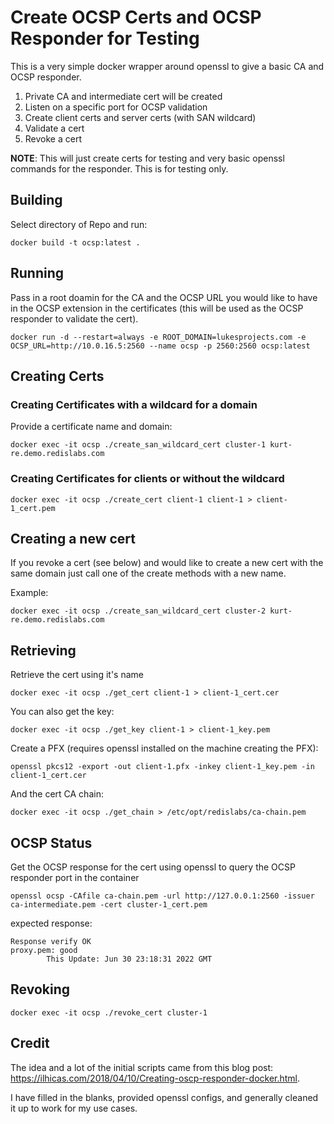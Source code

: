 # Create OCSP Certs and OCSP Responder for Testing

This is a very simple docker wrapper around openssl to give a basic CA and OCSP responder.

1. Private CA and intermediate cert will be created
2. Listen on a specific port for OCSP validation
3. Create client certs and server certs (with SAN wildcard)
4. Validate a cert
5. Revoke a cert

__NOTE__: This will just create certs for testing and very basic openssl commands for the responder. This is for testing only.

## Building

Select directory of Repo and run:

```
docker build -t ocsp:latest .
```

## Running

Pass in a root doamin for the CA and the OCSP URL you would like to have in the OCSP extension in the certificates (this will be used as the OCSP responder to validate the cert).

```
docker run -d --restart=always -e ROOT_DOMAIN=lukesprojects.com -e OCSP_URL=http://10.0.16.5:2560 --name ocsp -p 2560:2560 ocsp:latest
```

## Creating Certs

### Creating Certificates with a wildcard for a domain

Provide a certificate name and domain:

```
docker exec -it ocsp ./create_san_wildcard_cert cluster-1 kurt-re.demo.redislabs.com
```

### Creating Certificates for clients or without the wildcard

```
docker exec -it ocsp ./create_cert client-1 client-1 > client-1_cert.pem
```

## Creating a new cert 

If you revoke a cert (see below) and would like to create a new cert with the same domain just call one of the create methods with a new name.

Example:

```
docker exec -it ocsp ./create_san_wildcard_cert cluster-2 kurt-re.demo.redislabs.com
```


## Retrieving

Retrieve the cert using it's name

```
docker exec -it ocsp ./get_cert client-1 > client-1_cert.cer
```

You can also get the key:

```
docker exec -it ocsp ./get_key client-1 > client-1_key.pem
```

Create a PFX (requires openssl installed on the machine creating the PFX):

```
openssl pkcs12 -export -out client-1.pfx -inkey client-1_key.pem -in client-1_cert.cer
```

And the cert CA chain:

```
docker exec -it ocsp ./get_chain > /etc/opt/redislabs/ca-chain.pem
```

## OCSP Status

Get the OCSP response for the cert using openssl to query the OCSP responder port in the container

```
openssl ocsp -CAfile ca-chain.pem -url http://127.0.0.1:2560 -issuer ca-intermediate.pem -cert cluster-1_cert.pem
```

expected response:

```
Response verify OK
proxy.pem: good
        This Update: Jun 30 23:18:31 2022 GMT
```


## Revoking

```
docker exec -it ocsp ./revoke_cert cluster-1
```

## Credit

The idea and a lot of the initial scripts came from this blog post: https://ilhicas.com/2018/04/10/Creating-oscp-responder-docker.html.

I have filled in the blanks, provided openssl configs, and generally cleaned it up to work for my use cases.